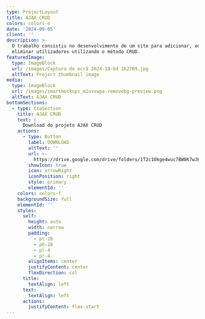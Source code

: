 ```yaml
---
type: ProjectLayout
title: AJAX CRUD
colors: colors-e
date: '2024-09-05'
client: ''
description: >-
  O trabalho consistiu no desenvolvimento de um site para adicionar, editar e
  eliminar utilizadores utilizando o método CRUD.
featuredImage:
  type: ImageBlock
  url: /images/Captura de ecrã 2024-10-04 162709.jpg
  altText: Project thumbnail image
media:
  type: ImageBlock
  url: /images/smartmockups_m1uvvwpa-removebg-preview.png
  altText: AJAX CRUD
bottomSections:
  - type: CtaSection
    title: AJAX CRUD
    text: |
      Download do projeto AJAX CRUD
    actions:
      - type: Button
        label: DOWNLOAD
        altText: ''
        url: >-
          https://drive.google.com/drive/folders/1T2c1Okge4wuc7BW8K7wJKAXvAgbXluii
        showIcon: true
        icon: arrowRight
        iconPosition: right
        style: primary
        elementId: ''
    colors: colors-f
    backgroundSize: full
    elementId: ''
    styles:
      self:
        height: auto
        width: narrow
        padding:
          - pt-28
          - pb-28
          - pl-4
          - pr-4
        alignItems: center
        justifyContent: center
        flexDirection: col
      title:
        textAlign: left
      text:
        textAlign: left
      actions:
        justifyContent: flex-start
---
```

